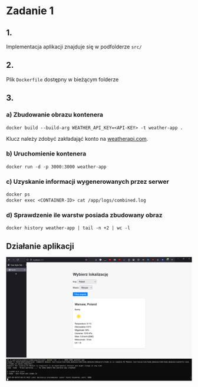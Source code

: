 # Zadanie 1

## 1.
Implementacja aplikacji znajduje się w podfolderze `src/`

## 2.
Plik `Dockerfile` dostępny w bieżącym folderze

## 3.

### a) Zbudowanie obrazu kontenera
```
docker build --build-arg WEATHER_API_KEY=<API-KEY> -t weather-app .
```
Klucz należy zdobyć zakładająć konto na [weatherapi.com](https://www.weatherapi.com/).

### b) Uruchomienie kontenera
```
docker run -d -p 3000:3000 weather-app
```

### c) Uzyskanie informacji wygenerowanych przez serwer
```
docker ps
docker exec <CONTAINER-ID> cat /app/logs/combined.log
```

### d) Sprawdzenie ile warstw posiada zbudowany obraz
```
docker history weather-app | tail -n +2 | wc -l
```

## Działanie aplikacji
![screenshot działającej aplikacji pogodowej w przeglądarce pod adresem localhost:3000](res/ss01.png)
![screenshot z uruchomienia zbudowanego obrazu](res/ss02.png)
